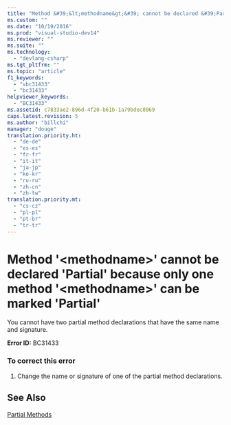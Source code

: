 ```yaml
---
title: "Method &#39;&lt;methodname&gt;&#39; cannot be declared &#39;Partial&#39; because only one method &#39;&lt;methodname&gt;&#39; can be marked &#39;Partial&#39; | hehe"
ms.custom: ""
ms.date: "10/19/2016"
ms.prod: "visual-studio-dev14"
ms.reviewer: ""
ms.suite: ""
ms.technology: 
  - "devlang-csharp"
ms.tgt_pltfrm: ""
ms.topic: "article"
f1_keywords: 
  - "vbc31433"
  - "bc31433"
helpviewer_keywords: 
  - "BC31433"
ms.assetid: c7833ae2-896d-4f20-b61b-1a79bdec8069
caps.latest.revision: 5
ms.author: "billchi"
manager: "douge"
translation.priority.ht: 
  - "de-de"
  - "es-es"
  - "fr-fr"
  - "it-it"
  - "ja-jp"
  - "ko-kr"
  - "ru-ru"
  - "zh-cn"
  - "zh-tw"
translation.priority.mt: 
  - "cs-cz"
  - "pl-pl"
  - "pt-br"
  - "tr-tr"
---
```

# Method &#39;&lt;methodname&gt;&#39; cannot be declared &#39;Partial&#39; because only one method &#39;&lt;methodname&gt;&#39; can be marked &#39;Partial&#39;
You cannot have two partial method declarations that have the same name and signature.  
  
 **Error ID:** BC31433  
  
### To correct this error  
  
1.  Change the name or signature of one of the partial method declarations.  
  
## See Also  
 [Partial Methods](../Topic/Partial%20Methods%20\(Visual%20Basic\).md)